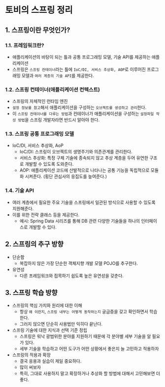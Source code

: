 # 토비의 스프링 정리
## 1. 스프링이란 무엇인가?
### 1.1. 프레임워크란?
- 애플리케이션의 바탕이 되는 틀과 공통 프로그래밍 모델, 기술 API를 제공하는 애플리케이션
- 스프링은 `스프링 컨테이너`라는 틀에 `IoC/DI, 서비스 추상화, AOP`로 이루어진 프로그래밍 모델과 `여러 계층의 기술 API`를 제공한다.

### 1.2. 스프링 컨테이너(애플리케이션 컨텍스트)
- 스프링의 자체적인 런타임 엔진
- `설정 정보를 참고`해서 애플리케이션을 구성하는 `오브젝트를 생성하고 관리`한다.
- 이 `스프링 컨테이너를 다루는 방법`과 컨테이너가 애플리케이션을 구성하는 `설정파일 작성 방법`을 스프링 개발자라면 반드시 알아야 한다.

### 1.3. 스프링 공통 프로그래밍 모델
- IoC/DI, 서비스 추상화, AoP
    - IoC/DI: 스프링이 오브젝트의 생명주기와 의존관계를 관리한다.
    - 서비스 추상화: 특정 구체 기술에 종속되지 않고 추상 계층을 두어 유연한 구조로 개발할 수 있도록 도와준다.
    - AOP: 애플리케이션 코드에 산발적으로 나타나는 공통 기능을 독립적으로 모듈화 시켜준다. (횡단 관심사의 응집도를 높여준다.) 

### 1.4. 기술 API
- 여러 계층에서 필요한 주요 기술을 스프링에서 일관된 방식으로 사용할 수 있도록 지원해준다.
- 이를 위한 전략 클래스 등을 제공한다.
    - 예시: Spring Data 시리즈를 통해 DB 관련 다양한 기술들을 하나의 인터페이스로 개발할 수 있다.

## 2. 스프링의 추구 방향
- 단순함
    - 복잡하지 않은 가장 단순한 객체지향 개발 모델 POJO를 추구한다.
- 유연성
    - 다른 프레임워크와 접목하기 쉽도록 높은 유연성을 갖춘다.
    
## 3. 스프링 학습 방향
- 스프링의 핵심 가치와 원리에 대한 이해
    - 항상 `왜 이런지`, `스프링 내부는 어떻게 동작하는지` 궁금증을 갖고 확인하면서 학습한다.
    - 그러지 않으면 단순히 사용법만 익히다 끝난다.
- 스프링 기술에 대한 지식과 선택 기준 정립
    - 스프링은 워낙 광범위한 분야를 지원하기 때문에 각 분야별 세부 기술을 알 필요가 있다.
    - 세부 기술을 학습하고 어떤 도구가 어떤 상황에서 좋은지 늘 고민하고 적용하자
- 스프링의 적용과 확장
    - 결국 응용과 실습이 제일 중요하다.
    - 많이 써보자
    - 특히, 그대로 사용하지 말고 확장하거나 추상화 할 방법에 대해서 고민해보면 더 좋다.

